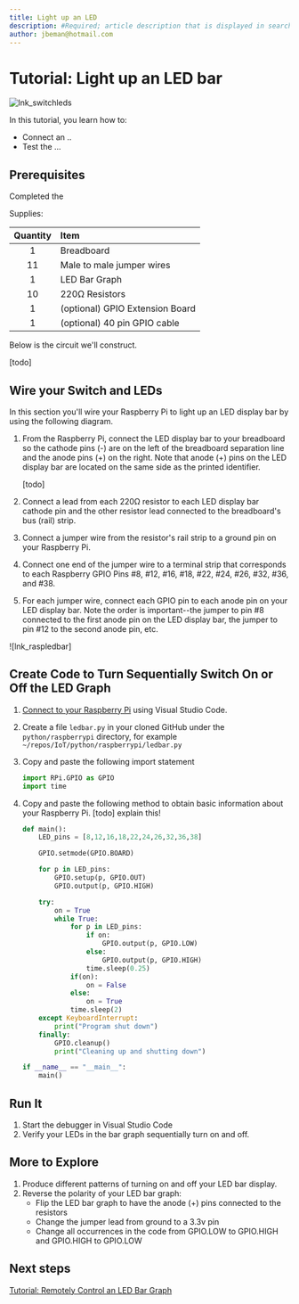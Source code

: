 ```yaml
---
title: Light up an LED 
description: #Required; article description that is displayed in search results. 
author: jbeman@hotmail.com
---
```


# Tutorial: Light up an LED bar

![lnk_switchleds]

<!-- 3. Tutorial outline 
Required. Use the format provided in the list below.
-->

In this tutorial, you learn how to:

- Connect an ..
- Test the ...

## Prerequisites

Completed the 

Supplies:

|Quantity  |Item  |
|:---:|:---|
|1     | Breadboard |
|11     | Male to male jumper wires |
|1     | LED Bar Graph |
|10     | 220Ω Resistors |
|1     | (optional) GPIO Extension Board |
|1     | (optional) 40 pin GPIO cable |

Below is the circuit we'll construct.

[todo]

## Wire your Switch and LEDs

In this section you'll wire your Raspberry Pi to light up an LED display bar by using the following diagram.

1. From the Raspberry Pi, connect the LED display bar to your breadboard so the cathode pins (-) are on the left of the breadboard separation line and the anode pins (+) on the right. Note that anode (+) pins on the LED display bar are located on the same side as the printed identifier.

   [todo]

1. Connect a lead from each 220Ω resistor to each LED display bar cathode pin and the other resistor lead connected to the breadboard's bus (rail) strip.
1. Connect a jumper wire from the resistor's rail strip to a ground pin on your Raspberry Pi.
1. Connect one end of the jumper wire to a terminal strip that corresponds to each Raspberry GPIO Pins #8, #12, #16, #18, #22, #24, #26, #32, #36, and #38.
1. For each jumper wire, connect each GPIO pin to each anode pin on your LED display bar. Note the order is important--the jumper to pin #8 connected to the first anode pin on the LED display bar, the jumper to pin #12 to the second anode pin, etc.

![lnk_raspledbar]

## Create Code to Turn Sequentially Switch On or Off the LED Graph
<!-- Introduction paragraph -->
1. [Connect to your Raspberry Pi](https://code.visualstudio.com/docs/remote/ssh#_connect-to-a-remote-host) using Visual Studio Code.
1. Create a file `ledbar.py` in your cloned GitHub under the `python/raspberrypi` directory, for example `~/repos/IoT/python/raspberrypi/ledbar.py`
1. Copy and paste the following import statement

    ```python
    import RPi.GPIO as GPIO
    import time
    ```

1. Copy and paste the following method to obtain basic information about your Raspberry Pi. [todo] explain this!

    ```python
    def main():
        LED_pins = [8,12,16,18,22,24,26,32,36,38]
    
        GPIO.setmode(GPIO.BOARD)
    
        for p in LED_pins:
            GPIO.setup(p, GPIO.OUT)
            GPIO.output(p, GPIO.HIGH)
    
        try:
            on = True
            while True:
                for p in LED_pins:
                    if on:
                        GPIO.output(p, GPIO.LOW)
                    else:
                        GPIO.output(p, GPIO.HIGH)
                    time.sleep(0.25)
                if(on):
                    on = False
                else:
                    on = True
                time.sleep(2)
        except KeyboardInterrupt:
            print("Program shut down")
        finally:
            GPIO.cleanup()
            print("Cleaning up and shutting down")
    
    if __name__ == "__main__":
        main()
    ```

## Run It
<!-- Introduction paragraph -->
1. Start the debugger in Visual Studio Code
1. Verify your LEDs in the bar graph sequentially turn on and off.

## More to Explore

1. Produce different patterns of turning on and off your LED bar display.
1. Reverse the polarity of your LED bar graph:
    - Flip the LED bar graph to have the anode (+) pins connected to the resistors
    - Change the jumper lead from ground to a 3.3v pin
    - Change all occurrences in the code from GPIO.LOW to GPIO.HIGH and GPIO.HIGH to GPIO.LOW

## Next steps

[Tutorial: Remotely Control an LED Bar Graph](tutorial-rasp-remoteled.md)

<!--images-->

[lnk_switchleds]: media/tutorial-rasp-switchleds/switchleds.gif
